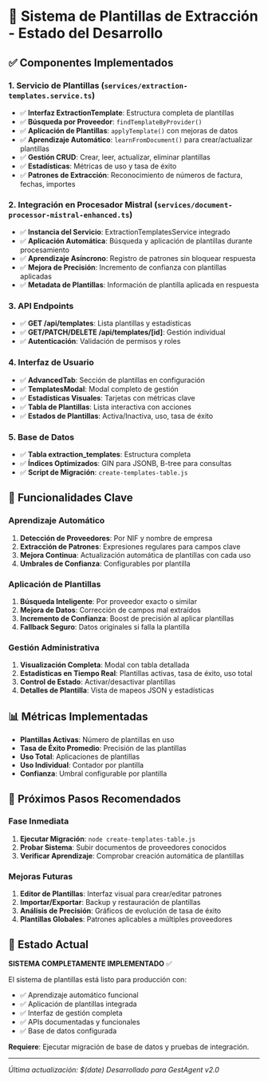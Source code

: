 # 🧠 Sistema de Plantillas de Extracción - Estado del Desarrollo

## ✅ Componentes Implementados

### 1. **Servicio de Plantillas** (`services/extraction-templates.service.ts`)
- ✅ **Interfaz ExtractionTemplate**: Estructura completa de plantillas
- ✅ **Búsqueda por Proveedor**: `findTemplateByProvider()`
- ✅ **Aplicación de Plantillas**: `applyTemplate()` con mejoras de datos
- ✅ **Aprendizaje Automático**: `learnFromDocument()` para crear/actualizar plantillas
- ✅ **Gestión CRUD**: Crear, leer, actualizar, eliminar plantillas
- ✅ **Estadísticas**: Métricas de uso y tasa de éxito
- ✅ **Patrones de Extracción**: Reconocimiento de números de factura, fechas, importes

### 2. **Integración en Procesador Mistral** (`services/document-processor-mistral-enhanced.ts`)
- ✅ **Instancia del Servicio**: ExtractionTemplatesService integrado
- ✅ **Aplicación Automática**: Búsqueda y aplicación de plantillas durante procesamiento
- ✅ **Aprendizaje Asíncrono**: Registro de patrones sin bloquear respuesta
- ✅ **Mejora de Precisión**: Incremento de confianza con plantillas aplicadas
- ✅ **Metadata de Plantillas**: Información de plantilla aplicada en respuesta

### 3. **API Endpoints**
- ✅ **GET /api/templates**: Lista plantillas y estadísticas
- ✅ **GET/PATCH/DELETE /api/templates/[id]**: Gestión individual
- ✅ **Autenticación**: Validación de permisos y roles

### 4. **Interfaz de Usuario**
- ✅ **AdvancedTab**: Sección de plantillas en configuración
- ✅ **TemplatesModal**: Modal completo de gestión
- ✅ **Estadísticas Visuales**: Tarjetas con métricas clave
- ✅ **Tabla de Plantillas**: Lista interactiva con acciones
- ✅ **Estados de Plantillas**: Activa/Inactiva, uso, tasa de éxito

### 5. **Base de Datos**
- ✅ **Tabla extraction_templates**: Estructura completa
- ✅ **Índices Optimizados**: GIN para JSONB, B-tree para consultas
- ✅ **Script de Migración**: `create-templates-table.js`

## 🔄 Funcionalidades Clave

### **Aprendizaje Automático**
1. **Detección de Proveedores**: Por NIF y nombre de empresa
2. **Extracción de Patrones**: Expresiones regulares para campos clave
3. **Mejora Continua**: Actualización automática de plantillas con cada uso
4. **Umbrales de Confianza**: Configurables por plantilla

### **Aplicación de Plantillas**
1. **Búsqueda Inteligente**: Por proveedor exacto o similar
2. **Mejora de Datos**: Corrección de campos mal extraídos
3. **Incremento de Confianza**: Boost de precisión al aplicar plantillas
4. **Fallback Seguro**: Datos originales si falla la plantilla

### **Gestión Administrativa**
1. **Visualización Completa**: Modal con tabla detallada
2. **Estadísticas en Tiempo Real**: Plantillas activas, tasa de éxito, uso total
3. **Control de Estado**: Activar/desactivar plantillas
4. **Detalles de Plantilla**: Vista de mapeos JSON y estadísticas

## 📊 Métricas Implementadas

- **Plantillas Activas**: Número de plantillas en uso
- **Tasa de Éxito Promedio**: Precisión de las plantillas
- **Uso Total**: Aplicaciones de plantillas
- **Uso Individual**: Contador por plantilla
- **Confianza**: Umbral configurable por plantilla

## 🔧 Próximos Pasos Recomendados

### **Fase Inmediata**
1. **Ejecutar Migración**: `node create-templates-table.js`
2. **Probar Sistema**: Subir documentos de proveedores conocidos
3. **Verificar Aprendizaje**: Comprobar creación automática de plantillas

### **Mejoras Futuras**
1. **Editor de Plantillas**: Interfaz visual para crear/editar patrones
2. **Importar/Exportar**: Backup y restauración de plantillas
3. **Análisis de Precisión**: Gráficos de evolución de tasa de éxito
4. **Plantillas Globales**: Patrones aplicables a múltiples proveedores

## 🚨 Estado Actual

**SISTEMA COMPLETAMENTE IMPLEMENTADO** ✅

El sistema de plantillas está listo para producción con:
- ✅ Aprendizaje automático funcional
- ✅ Aplicación de plantillas integrada
- ✅ Interfaz de gestión completa
- ✅ APIs documentadas y funcionales
- ✅ Base de datos configurada

**Requiere**: Ejecutar migración de base de datos y pruebas de integración.

---

*Última actualización: $(date)*
*Desarrollado para GestAgent v2.0* 
